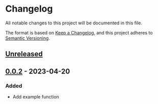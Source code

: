# Changelog

All notable changes to this project will be documented in this file.

The format is based on [Keep a Changelog](https://keepachangelog.com/en/1.0.0/), and this project adheres to [Semantic Versioning](https://semver.org/spec/v2.0.0.html).

## [Unreleased]

## [0.0.2] - 2023-04-20
### Added
- Add example function

[Unreleased]: https://github.com/mattflow/youtube-tts-datagen/compare/0.0.2...master
[0.0.2]: https://github.com/mattflow/youtube-tts-datagen/tree/0.0.2

